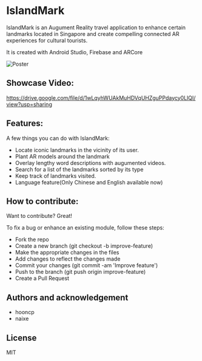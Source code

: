 # IslandMark

IslandMark is an Augument Reality travel application to enhance certain landmarks located in Singapore and create compelling connected AR experiences for cultural tourists. 

It is created with Android Studio, Firebase and ARCore

![Poster](Poster_V1.png)

## Showcase Video:
https://drive.google.com/file/d/1wLqyhWUAkMuHDVqUHZguPPdaycy0LlQI/view?usp=sharing

## Features:
A few things you can do with IslandMark:

- Locate iconic landmarks in the vicinity of its user. 
- Plant AR models around the landmark
- Overlay lengthy word descriptions with augumented videos.
- Search for a list of the landmarks sorted by its type
- Keep track of landmarks visited.
- Language feature(Only Chinese and English available now)

## How to contribute:
Want to contribute? Great!

To fix a bug or enhance an existing module, follow these steps:

- Fork the repo
- Create a new branch (git checkout -b improve-feature)
- Make the appropriate changes in the files
- Add changes to reflect the changes made
- Commit your changes (git commit -am 'Improve feature')
- Push to the branch (git push origin improve-feature)
- Create a Pull Request

## Authors and acknowledgement
- hooncp
- naixe

## License 
MIT
